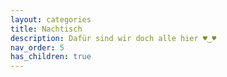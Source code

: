 ```yaml
---
layout: categories
title: Nachtisch
description: Dafür sind wir doch alle hier ♥‿♥
nav_order: 5
has_children: true
---
```

